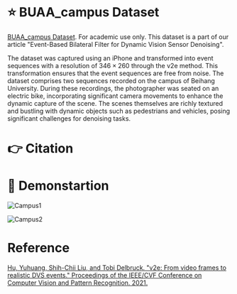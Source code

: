 # :star: BUAA_campus Dataset
[BUAA_campus Dataset](https://drive.google.com/drive/folders/1NiswzR7yJ9z_nxOyc7dXW76b0hXZdViz?usp=sharing). For academic use only. This dataset is a part of our article "Event-Based Bilateral Filter for Dynamic Vision Sensor Denoising". 

The dataset was captured using an iPhone and transformed into event sequences with a resolution of $346\times260$ through the v2e method. This transformation ensures that the event sequences are free from noise. The dataset comprises two sequences recorded on the campus of Beihang University. During these recordings, the photographer was seated on an electric bike, incorporating significant camera movements to enhance the dynamic capture of the scene. The scenes themselves are richly textured and bustling with dynamic objects such as pedestrians and vehicles, posing significant challenges for denoising tasks.

# :point_right: Citation


# :dizzy: Demonstartion
![Campus1](https://github.com/shicy17/BUAA_campus/blob/main/Demonstration/Campus1.gif?raw=true "Campus1")

![Campus2](https://github.com/shicy17/BUAA_campus/blob/main/Demonstration/Campus2.gif?raw=true "Campus2")

# Reference
[Hu, Yuhuang, Shih-Chii Liu, and Tobi Delbruck. "v2e: From video frames to realistic DVS events." Proceedings of the IEEE/CVF Conference on Computer Vision and Pattern Recognition. 2021.](http://arxiv.org/abs/2006.07722)
